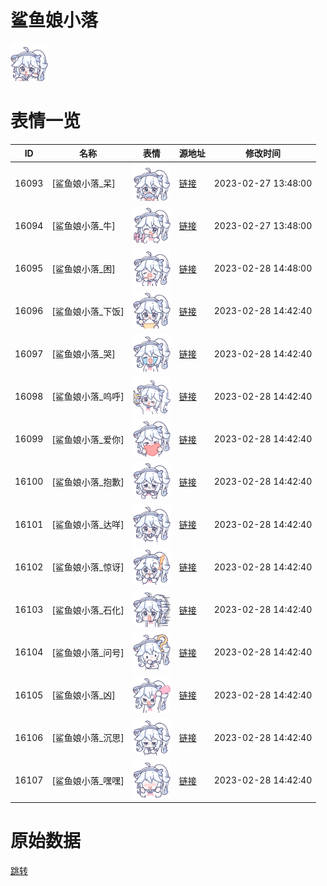 # 鲨鱼娘小落

<img src="./cover.png" height="60" alt="cover" />

# 表情一览

|ID|名称|表情|源地址|修改时间|
|----|----|----|----|----|
|16093|[鲨鱼娘小落_呆]|<img src="./pic/016093_%5B鲨鱼娘小落_呆%5D.png" height="60" alt="呆"/>|[链接](https://i0.hdslb.com/bfs/garb/4eaa9c7bd1e992c9b78ddcf5a4999eff06364a5e.png)|2023-02-27 13:48:00|
|16094|[鲨鱼娘小落_牛]|<img src="./pic/016094_%5B鲨鱼娘小落_牛%5D.png" height="60" alt="牛"/>|[链接](https://i0.hdslb.com/bfs/garb/7fb1fcb89010007315cef14f05d00404acb09f2c.png)|2023-02-27 13:48:00|
|16095|[鲨鱼娘小落_困]|<img src="./pic/016095_%5B鲨鱼娘小落_困%5D.png" height="60" alt="困"/>|[链接](https://i0.hdslb.com/bfs/garb/9de6324c0add6c7c543511aa6de6df0aee672bd5.png)|2023-02-28 14:48:00|
|16096|[鲨鱼娘小落_下饭]|<img src="./pic/016096_%5B鲨鱼娘小落_下饭%5D.png" height="60" alt="下饭"/>|[链接](https://i0.hdslb.com/bfs/garb/9b833bec868f8c00008129fc03df274348fd5665.png)|2023-02-28 14:42:40|
|16097|[鲨鱼娘小落_哭]|<img src="./pic/016097_%5B鲨鱼娘小落_哭%5D.png" height="60" alt="哭"/>|[链接](https://i0.hdslb.com/bfs/garb/ddd5c9493a9036515ae76dd981ccb84132f15831.png)|2023-02-28 14:42:40|
|16098|[鲨鱼娘小落_呜呼]|<img src="./pic/016098_%5B鲨鱼娘小落_呜呼%5D.png" height="60" alt="呜呼"/>|[链接](https://i0.hdslb.com/bfs/garb/8e9e438a7ef8b774979faafdb5112b6463c03b62.png)|2023-02-28 14:42:40|
|16099|[鲨鱼娘小落_爱你]|<img src="./pic/016099_%5B鲨鱼娘小落_爱你%5D.png" height="60" alt="爱你"/>|[链接](https://i0.hdslb.com/bfs/garb/a4c5a29cdbadb6333aa75656893939e12a3472aa.png)|2023-02-28 14:42:40|
|16100|[鲨鱼娘小落_抱歉]|<img src="./pic/016100_%5B鲨鱼娘小落_抱歉%5D.png" height="60" alt="抱歉"/>|[链接](https://i0.hdslb.com/bfs/garb/5505369c8f9397e74da97e533ba5744117966d6d.png)|2023-02-28 14:42:40|
|16101|[鲨鱼娘小落_达咩]|<img src="./pic/016101_%5B鲨鱼娘小落_达咩%5D.png" height="60" alt="达咩"/>|[链接](https://i0.hdslb.com/bfs/garb/e18fa38abb8e3bb6259b9c8402b79ffd7e8a929f.png)|2023-02-28 14:42:40|
|16102|[鲨鱼娘小落_惊讶]|<img src="./pic/016102_%5B鲨鱼娘小落_惊讶%5D.png" height="60" alt="惊讶"/>|[链接](https://i0.hdslb.com/bfs/garb/f2bda27a036774d1641035b0e0b1956a85df411b.png)|2023-02-28 14:42:40|
|16103|[鲨鱼娘小落_石化]|<img src="./pic/016103_%5B鲨鱼娘小落_石化%5D.png" height="60" alt="石化"/>|[链接](https://i0.hdslb.com/bfs/garb/091369fad3477777ce54f8ba2c449f29b21552df.png)|2023-02-28 14:42:40|
|16104|[鲨鱼娘小落_问号]|<img src="./pic/016104_%5B鲨鱼娘小落_问号%5D.png" height="60" alt="问号"/>|[链接](https://i0.hdslb.com/bfs/garb/ea82e1cb838947ea0db63840d2b5ab9f88b41a9b.png)|2023-02-28 14:42:40|
|16105|[鲨鱼娘小落_凶]|<img src="./pic/016105_%5B鲨鱼娘小落_凶%5D.png" height="60" alt="凶"/>|[链接](https://i0.hdslb.com/bfs/garb/21b6c1ee850ce1a89b5914806fab24acf5070127.png)|2023-02-28 14:42:40|
|16106|[鲨鱼娘小落_沉思]|<img src="./pic/016106_%5B鲨鱼娘小落_沉思%5D.png" height="60" alt="沉思"/>|[链接](https://i0.hdslb.com/bfs/garb/52ca421aed709b239fa1de590bc7d3439cae9bc6.png)|2023-02-28 14:42:40|
|16107|[鲨鱼娘小落_嘿嘿]|<img src="./pic/016107_%5B鲨鱼娘小落_嘿嘿%5D.png" height="60" alt="嘿嘿"/>|[链接](https://i0.hdslb.com/bfs/garb/42c327efb0a97697abe9a262eb6192829bb78b96.png)|2023-02-28 14:42:40|

# 原始数据

[跳转](./raw.json)

